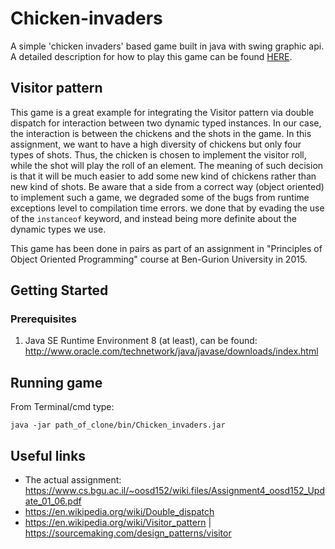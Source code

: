 # Chicken-invaders

A simple 'chicken invaders' based game built in java with swing graphic api. 
A detailed description for how to play this game can be found [HERE](https://www.cs.bgu.ac.il/~oosd152/wiki.files/Assignment4_oosd152_Update_01_06.pdf).

## Visitor pattern

This game is a great example for integrating the Visitor pattern via double dispatch for interaction between two dynamic typed instances.
In our case, the interaction is between the chickens and the shots in the game.
In this assignment, we want to have a high diversity of chickens but only four types of shots.
Thus, the chicken is chosen to implement the visitor roll, while the shot will play the roll of an element.
The meaning of such decision is that it will be much easier to add some new kind of chickens rather than new kind of shots.
Be aware that a side from a correct way (object oriented) to implement such a game, we degraded some of the bugs from runtime exceptions level to compilation time errors. we done that by evading the use of the `instanceof` keyword, and instead being more definite about the dynamic types we use.

This game has been done in pairs as part of an assignment in "Principles of Object Oriented Programming" course at Ben-Gurion University in 2015.

## Getting Started
### Prerequisites

1. Java SE Runtime Environment 8 (at least), 
can be found: http://www.oracle.com/technetwork/java/javase/downloads/index.html

## Running game

From Terminal/cmd type:
```
java -jar path_of_clone/bin/Chicken_invaders.jar
```

## Useful links

* The actual assignment: https://www.cs.bgu.ac.il/~oosd152/wiki.files/Assignment4_oosd152_Update_01_06.pdf
* https://en.wikipedia.org/wiki/Double_dispatch
* https://en.wikipedia.org/wiki/Visitor_pattern | https://sourcemaking.com/design_patterns/visitor
